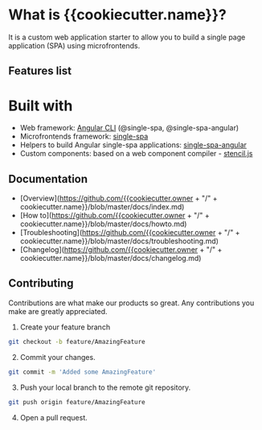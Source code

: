 # What is {{cookiecutter.name}}?

It is a custom web application starter to allow you to build a single page application (SPA) using microfrontends.

## Features list

# Built with
- Web framework: [Angular CLI](https://github.com/angular/angular-cli) (@single-spa, @single-spa-angular)
- Microfrontends framework: [single-spa](https://github.com/single-spa/single-spa)
- Helpers to build Angular single-spa applications: [single-spa-angular](https://github.com/single-spa/single-spa-angular)
- Custom components: based on a web component compiler - [stencil.js](https://stenciljs.com)



## Documentation

- [Overview](https://github.com/{{cookiecutter.owner + "/" + cookiecutter.name}}/blob/master/docs/index.md)
- [How to](https://github.com/{{cookiecutter.owner + "/" + cookiecutter.name}}/blob/master/docs/howto.md)
- [Troubleshooting](https://github.com/{{cookiecutter.owner + "/" + cookiecutter.name}}/blob/master/docs/troubleshooting.md)
- [Changelog](https://github.com/{{cookiecutter.owner + "/" + cookiecutter.name}}/blob/master/docs/changelog.md)

## Contributing
Contributions are what make our products so great. Any contributions you make are greatly appreciated.
1. Create your feature branch 
```bash
git checkout -b feature/AmazingFeature
```
2. Commit your changes. 
```bash
git commit -m 'Added some AmazingFeature'
```
3. Push your local branch to the remote git repository. 
```bash
git push origin feature/AmazingFeature
```
4. Open a pull request.

